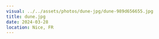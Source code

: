 ```yaml
---
visual: ../../assets/photos/dune-jpg/dune-989d656655.jpg
title: dune.jpg
date: 2024-03-28
location: Nice, FR
---
```

